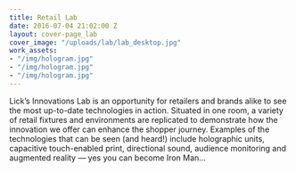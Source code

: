 ```yaml
---
title: Retail Lab
date: 2016-07-04 21:02:00 Z
layout: cover-page_lab
cover_image: "/uploads/lab/lab_desktop.jpg"
work_assets:
- "/img/hologram.jpg"
- "/img/hologram.jpg"
- "/img/hologram.jpg"
---
```


Lick’s Innovations Lab is an opportunity for retailers and brands alike to see the most up-to-date technologies in action.
Situated in one room, a variety of retail fixtures and environments are replicated to demonstrate how the innovation we offer can enhance the shopper journey.
Examples of the technologies that can be seen (and heard!) include holographic units, capacitive touch-enabled print, directional sound, audience monitoring and augmented reality — yes you can become Iron Man…
